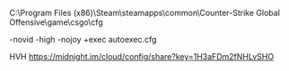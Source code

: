 C:\Program Files (x86)\Steam\steamapps\common\Counter-Strike Global Offensive\game\csgo\cfg

-novid -high -nojoy +exec autoexec.cfg

HVH
https://midnight.im/cloud/config/share?key=1H3aFDm2fNHLvSHO
